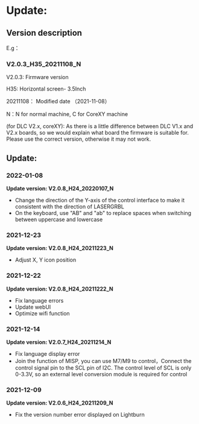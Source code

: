 # Update:
## Version description

E.g：

### V2.0.3_H35_20211108_N

V2.0.3: Firmware version

H35: Horizontal screen- 3.5Inch

20211108： Modified date （2021-11-08）

N：N for normal machine, C for CoreXY machine

(for DLC V2.x, coreXY): As there is a little difference between DLC V1.x and V2.x boards, so we would explain what board the firmware is suitable for. Please use the correct version, otherwise it may not work.



## Update:

### 2022-01-08

**Update version: V2.0.8_H24_20220107_N**

- Change the direction of the Y-axis of the control interface to make it consistent with the direction of LASERGRBL
- On the keyboard, use "AB" and "ab" to replace spaces when switching between uppercase and lowercase

### 2021-12-23

**Update version: V2.0.8_H24_20211223_N**

- Adjust X, Y icon position

### 2021-12-22

**Update version: V2.0.8_H24_20211222_N**

- Fix language errors
- Update webUI
- Optimize wifi function

### 2021-12-14

**Update version: V2.0.7_H24_20211214_N**

- Fix language display error
- Join the function of MISP, you can use M7/M9 to control，Connect the control signal pin to the SCL pin of I2C. The control level of SCL is only 0-3.3V, so an external level conversion module is required for control

### 2021-12-09

**Update version: V2.0.6_H24_20211209_N**

- Fix the version number error displayed on Lightburn
